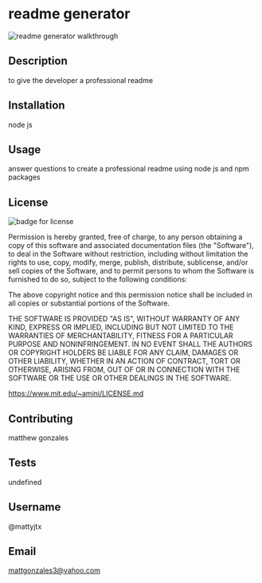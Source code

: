 # readme generator

  ![readme generator walkthrough](./Develop/images/readmewalkthrough.gif)

## Description

to give the developer a professional readme

## Installation

node js

## Usage

answer questions to create a professional readme using node js and npm packages

## License

![badge for license](https://img.shields.io/badge/license-MIT-blue "badge for selected license")

Permission is hereby granted, free of charge, to any person obtaining a copy of this software and associated documentation files (the "Software"), to deal in the Software without restriction, including without limitation the rights to use, copy, modify, merge, publish, distribute, sublicense, and/or sell copies of the Software, and to permit persons to whom the Software is furnished to do so, subject to the following conditions:

  The above copyright notice and this permission notice shall be included in all copies or substantial portions of the Software.
  
  THE SOFTWARE IS PROVIDED "AS IS", WITHOUT WARRANTY OF ANY KIND, EXPRESS OR IMPLIED, INCLUDING BUT NOT LIMITED TO THE WARRANTIES OF MERCHANTABILITY, FITNESS FOR A PARTICULAR PURPOSE AND NONINFRINGEMENT. IN NO EVENT SHALL THE AUTHORS OR COPYRIGHT HOLDERS BE LIABLE FOR ANY CLAIM, DAMAGES OR OTHER LIABILITY, WHETHER IN AN ACTION OF CONTRACT, TORT OR OTHERWISE, ARISING FROM, OUT OF OR IN CONNECTION WITH THE SOFTWARE OR THE USE OR OTHER DEALINGS IN THE SOFTWARE.

https://www.mit.edu/~amini/LICENSE.md

## Contributing

matthew gonzales

## Tests

undefined

## Username

@mattyjtx

## Email

mattgonzales3@yahoo.com


